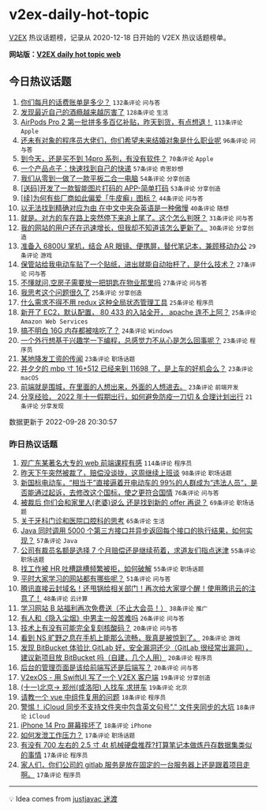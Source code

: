 # v2ex-daily-hot-topic

[V2EX](https://www.v2ex.com/) 热议话题榜，记录从 2020-12-18 日开始的 V2EX 热议话题榜单。

**网站版：[V2EX daily hot topic web](https://boojack.github.io/v2ex-daily-hot-topic-web/)**

## 今日热议话题

<!-- TODAY BEGIN -->

1. [你们每月的话费账单是多少？](https://www.v2ex.com/t/883439) `132条评论` `问与答`
1. [发现最近自己的酒瘾越来越厉害了](https://www.v2ex.com/t/883515) `128条评论` `生活`
1. [AirPods Pro 2 第一批拼多多百亿补贴，昨天到货，有点想退！](https://www.v2ex.com/t/883427) `113条评论` `Apple`
1. [还未有对象的程序员大佬们，你们希望未来结婚对象是什么职业呢](https://www.v2ex.com/t/883455) `96条评论` `问与答`
1. [到今天，还是买不到 14pro 系列，有没有软件？](https://www.v2ex.com/t/883453) `70条评论` `Apple`
1. [一个产品点子：快速找到自己的快递](https://www.v2ex.com/t/883521) `57条评论` `奇思妙想`
1. [我们从零到一做了一款平板二合一电脑](https://www.v2ex.com/t/883510) `54条评论` `分享创造`
1. [[送码]开发了一款智能图片打码的 APP-简单打码](https://www.v2ex.com/t/883463) `53条评论` `分享创造`
1. [[续]为何有些厂商如此偏爱「牛皮癣」图标？](https://www.v2ex.com/t/883424) `44条评论` `问与答`
1. [以无法找到精确对应为由 在中文中夹杂英语是一种傲慢](https://www.v2ex.com/t/883586) `40条评论` `随想`
1. [就是。对方的车在路上突然停下来追上尾了。这个怎么判呀？](https://www.v2ex.com/t/883520) `31条评论` `问与答`
1. [我的网站的用户还在迅速增长，但我却不知道该怎么更新了。](https://www.v2ex.com/t/883669) `30条评论` `分享创造`
1. [准备入 6800U 掌机，结合 AR 眼镜、便携屏，替代笔记本，兼顾移动办公](https://www.v2ex.com/t/883464) `29条评论` `游戏`
1. [保管站给我电动车贴了一个贴纸，进出就能自动抬杆了，是什么技术？](https://www.v2ex.com/t/883532) `27条评论` `问与答`
1. [不懂就问,空房子需要放一把钥匙在物业那里吗](https://www.v2ex.com/t/883443) `27条评论` `问与答`
1. [我思考这个问题很久了](https://www.v2ex.com/t/883624) `25条评论` `分享创造`
1. [什么需求不得不用 redux 这种全局状态管理工具](https://www.v2ex.com/t/883539) `25条评论` `程序员`
1. [新开了 EC2，默认配置， 80 433 的入站全开， apache 连不上阿？](https://www.v2ex.com/t/883484) `25条评论` `Amazon Web Services`
1. [搞不明白 16G 内存都被啥吃了？](https://www.v2ex.com/t/883648) `24条评论` `Windows`
1. [一个外行想基于兴趣学一下编程，总感觉力不从心是怎么回事呢？](https://www.v2ex.com/t/883647) `23条评论` `程序员`
1. [某地降发工资的传闻](https://www.v2ex.com/t/883638) `23条评论` `职场话题`
1. [并夕夕的 mbp 寸 16+512 已经来到 11698 了，是上车的好机会么？](https://www.v2ex.com/t/883552) `23条评论` `macOS`
1. [前端就是围城，在里面的人想出来，外面的人想进去。](https://www.v2ex.com/t/883490) `23条评论` `前端开发`
1. [分享经验， 2022 年十一假期出行，如何避免防疫一刀切 & 合理计划出行](https://www.v2ex.com/t/883572) `21条评论` `分享发现`

数据更新于 2022-09-28 20:30:57

<!-- TODAY END -->

### 昨日热议话题

<!-- YESTERDAY BEGIN -->

1. [观广东某著名大专的 web 前端课程有感](https://www.v2ex.com/t/883258) `114条评论` `程序员`
1. [昨天下午突然被裁了，赔偿没谈拢，这周继续上班谈](https://www.v2ex.com/t/883173) `98条评论` `职场话题`
1. [新国标电动车，“相当于”直接逼着开电动车的 99%的人群成为“违法人员”，是否能通过起诉，去修改这个国标，使之更符合国情](https://www.v2ex.com/t/883278) `76条评论` `问与答`
1. [被裁后 你们会和家里人(老婆)说么 还是找到新的 offer 再说？](https://www.v2ex.com/t/883220) `69条评论` `职场话题`
1. [关于牙科门诊和医院口腔科的思考](https://www.v2ex.com/t/883241) `65条评论` `生活`
1. [Java 同时调用 5000 个第三方接口并异步返回每个接口的执行结果，如何实现？](https://www.v2ex.com/t/883302) `57条评论` `Java`
1. [公司有裁员名额是选择 7 个月赔偿还是继续苟着，求道友们指点迷津](https://www.v2ex.com/t/883176) `55条评论` `职场话题`
1. [找工作被 HR 吐槽跳槽频繁被拒，如何破解](https://www.v2ex.com/t/883180) `55条评论` `职场话题`
1. [平时大家学习的网站都有哪些呢？](https://www.v2ex.com/t/883213) `51条评论` `问与答`
1. [腾讯直接云封域名！还甩锅给相关部门！再次给大家提个醒！使用腾讯云的注意了！](https://www.v2ex.com/t/883369) `48条评论` `云计算`
1. [学习网站 B 站福利再次免费送（不止大会员！）](https://www.v2ex.com/t/883191) `38条评论` `推广`
1. [有人和《隐入尘烟》中男主一般苦难吗](https://www.v2ex.com/t/883380) `26条评论` `问与答`
1. [技术上有没有可能完全复刻核酸码？](https://www.v2ex.com/t/883393) `20条评论` `问与答`
1. [看到 NS 旷野之息在手机上能那么流畅，我真是被惊到了。](https://www.v2ex.com/t/883339) `20条评论` `游戏`
1. [发现 BitBucket 体验比 GitLab 好，安全漏洞还少（GitLab 很经常出漏洞），建议新项目放 BitBucket 吗（自建，几个人用）](https://www.v2ex.com/t/883322) `20条评论` `程序员`
1. [后台的管理页面是该给前端写还是后端写？](https://www.v2ex.com/t/883311) `20条评论` `问与答`
1. [V2exOS - 用 SwiftUI 写了一个 V2EX 客户端](https://www.v2ex.com/t/883252) `19条评论` `分享创造`
1. [(十一)北京→ 郑州(或洛阳) 人找车 求拼车](https://www.v2ex.com/t/883204) `19条评论` `北京`
1. [请教一个 vue 中组件复用的问题](https://www.v2ex.com/t/883320) `18条评论` `程序员`
1. [警惕！ iCloud 同步不支持文件夹中包含英文句号"." 文件夹同步的大坑](https://www.v2ex.com/t/883303) `18条评论` `iCloud`
1. [iPhone 14 Pro 屏幕摔坏了](https://www.v2ex.com/t/883186) `18条评论` `iPhone`
1. [如何发泄工作压力？](https://www.v2ex.com/t/883361) `17条评论` `职场话题`
1. [有没有 700 左右的 2.5 寸 4t 机械硬盘推荐?打算笔记本做炼丹存数据集类似的事情](https://www.v2ex.com/t/883280) `17条评论` `程序员`
1. [家人们，你们公司的 gitlab 服务是放在固定的一台服务器上还是跟着项目走啊。](https://www.v2ex.com/t/883222) `17条评论` `程序员`

<!-- YESTERDAY END -->

---

💡 Idea comes from [justjavac 迷渡](https://github.com/justjavac/)
